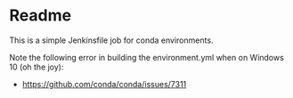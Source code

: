 # Readme 
This is a simple Jenkinsfile job for conda environments.

Note the following error in building the environment.yml when on Windows 10 (oh the joy):

- https://github.com/conda/conda/issues/7311